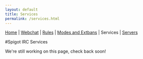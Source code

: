```yaml
---
layout: default
title: Services
permalink: /services.html
---
```


[Home](index.html) \| [Webchat](iris/) \| [Rules](rules.html) \| [Modes and Extbans](modes.html) \| Services \| [Servers](servers.html)

#Spigot IRC Services

We're still working on this page, check back soon!

